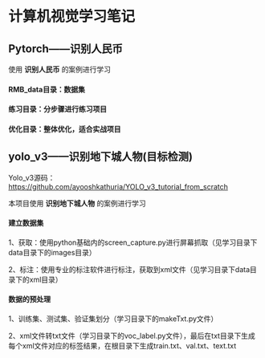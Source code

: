 # 计算机视觉学习笔记

## Pytorch——识别人民币
使用  **识别人民币**  的案例进行学习

#### RMB_data目录：数据集
#### 练习目录：分步骤进行练习项目
#### 优化目录：整体优化，适合实战项目

## yolo_v3——识别地下城人物(目标检测)
Yolo_v3源码：https://github.com/ayooshkathuria/YOLO_v3_tutorial_from_scratch

本项目使用  **识别地下城人物**  的案例进行学习

#### 建立数据集
1、获取：使用python基础内的screen_capture.py进行屏幕抓取（见学习目录下data目录下的images目录）

2、标注：使用专业的标注软件进行标注，获取到xml文件（见学习目录下data目录下的xml目录）

#### 数据的预处理
1、训练集、测试集、验证集划分（学习目录下的makeTxt.py文件）

2、xml文件转txt文件（学习目录下的voc_label.py文件），最后在txt目录下生成每个xml文件对应的标签结果，在根目录下生成train.txt、val.txt、text.txt